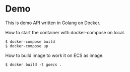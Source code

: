 # Demo

This is demo API written in Golang on Docker.

How to start the container with docker-compose on local.
```
$ docker-compose build
$ docker-compose up
```

How to build image to work it on ECS as image.
```
$ docker build -t goecs .
``` 